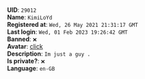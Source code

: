 **UID**: `29012`  
**Name**: `KimiLoYd`  
**Registered at**: `Wed, 26 May 2021 21:31:17 GMT`  
**Last login**: `Wed, 01 Feb 2023 19:26:42 GMT`  
**Banned**: `❌`  
**Avatar**: [click](/avatars/0b778feb-a964-4025-b027-09028b24d7fd.png)  
**Description**: ```Im just a guy .```  
**Is private?**: `❌`  
**Language**: `en-GB`
